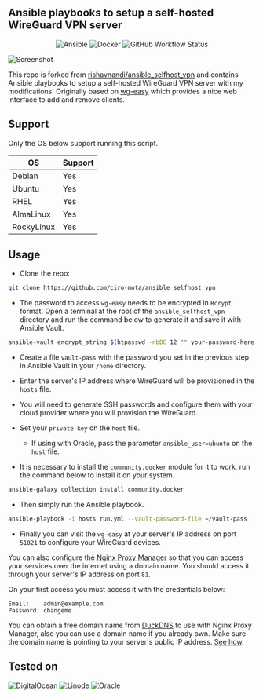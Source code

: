 <h2> Ansible playbooks to setup a self-hosted WireGuard VPN server </h2>

<p align="center">
    <img alt="Ansible" src="https://img.shields.io/badge/Ansible-000000?style=for-the-badge&logo=ansible&logoColor=white" />
    <img alt="Docker" src="https://img.shields.io/badge/Docker-2CA5E0?style=for-the-badge&logo=docker&logoColor=white">
    <img alt="GitHub Workflow Status" src="https://img.shields.io/github/actions/workflow/status/ciro-mota/ansible_selfhost_vpn/ansible-lint.yml?style=for-the-badge&logo=github&label=Lint">
</p>

![Screenshot](https://user-images.githubusercontent.com/101431112/209468911-88c70c8d-c686-4dac-b4c7-bc3b1fb67568.png)

This repo is forked from [rishavnandi/ansible_selfhost_vpn](https://github.com/rishavnandi/ansible_selfhost_vpn) and contains Ansible playbooks to setup a self-hosted WireGuard VPN server with my modifications. Originally based on [wg-easy](https://github.com/WeeJeWel/wg-easy) which provides a nice web interface to add and remove clients.

## Support

Only the OS below support running this script.

|     OS     |   Support   |
| ---------- | ----------- |
| Debian     |     Yes     |
| Ubuntu     |     Yes     |
| RHEL       |     Yes     |
| AlmaLinux  |     Yes     |
| RockyLinux |     Yes     |


## Usage

- Clone the repo:

```bash
git clone https://github.com/ciro-mota/ansible_selfhost_vpn
```
- The password to access `wg-easy` needs to be encrypted in `Bcrypt` format. Open a terminal at the root of the `ansible_selfhost_vpn` directory and run the command below to generate it and save it with Ansible Vault.

```bash
ansible-vault encrypt_string $(htpasswd -nbBC 12 "" your-password-here | cut -d ':' -f2) --name 'wg_password' >> wireguard/vars/main.yml
```

- Create a file `vault-pass` with the password you set in the previous step in Ansible Vault in your `/home` directory.

- Enter the server's IP address where WireGuard will be provisioned in the `hosts` file.

- You will need to generate SSH passwords and configure them with your cloud provider where you will provision the WireGuard.

- Set your `private key` on the `host` file.

    - If using with Oracle, pass the parameter `ansible_user=ubuntu` on the `host` file.

- It is necessary to install the `community.docker` module for it to work, run the command below to install it on your system.

```bash
ansible-galaxy collection install community.docker
```

- Then simply run the Ansible playbook.

```bash
ansible-playbook -i hosts run.yml --vault-password-file ~/vault-pass
```
- Finally you can visit the `wg-easy` at your server's IP address on port `51821` to configure your WireGuard devices.

You can also configure the [Nginx Proxy Manager](https://nginxproxymanager.com/guide/) so that you can access your services over the internet using a domain name. You should access it through your server's IP address on port `81`.

On your first access you must access it with the credentials below:

```
Email:    admin@example.com
Password: changeme
```

You can obtain a free domain name from [DuckDNS](https://www.duckdns.org/) to use with Nginx Proxy Manager, also you can use a domain name if you already own.
Make sure the domain name is pointing to your server's public IP address. [See how](https://www.youtube.com/watch?v=qlcVx-k-02E).

## Tested on

<img alt="DigitalOcean" src="https://img.shields.io/badge/DigitalOcean-0080FF?logo=digitalocean&logoColor=fff&style=for-the-badge" />

<img alt="Linode" src="https://img.shields.io/badge/Linode-00A95C?style=for-the-badge&logo=Linode&logoColor=white" />

<img alt="Oracle" src="https://img.shields.io/badge/Oracle-F80000?logo=oracle&logoColor=fff&style=for-the-badge" />
